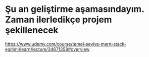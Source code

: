 
# Şu an geliştirme aşamasındayım. Zaman ilerledikçe projem şekillenecek

https://www.udemy.com/course/temel-seviye-mern-stack-egitimi/learn/lecture/34671358#overview  